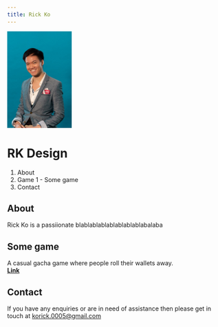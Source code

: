 ```yaml
---
title: Rick Ko
---
```


<img align="centre" width="150.25" height="225" src="https://raw.githubusercontent.com/KoRick95/rkdesign/main/RickKo.png" alt="This is me">

# RK Design

1. About
2. Game 1 - Some game
3. Contact

## About
Rick Ko is a passiionate blablablablablablablablabalaba

## Some game
A casual gacha game where people roll their wallets away. <br>
[**Link**](http://somegachagame.com.au/)

## Contact
If you have any enquiries or are in need of assistance then please get in touch at [korick.0005@gmail.com](mailto:korick.0005@gmail.com)
